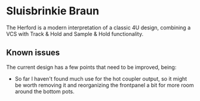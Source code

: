 # Sluisbrinkie Braun
The Herford is a modern interpretation of a classic 4U design, combining a VCS with Track & Hold and Sample & Hold functionality.

## Known issues
The current design has a few points that need to be improved, being:
- So far I haven't found much use for the hot coupler output, so it might be worth removing it and reorganizing the frontpanel a bit for more room around the bottom pots.


